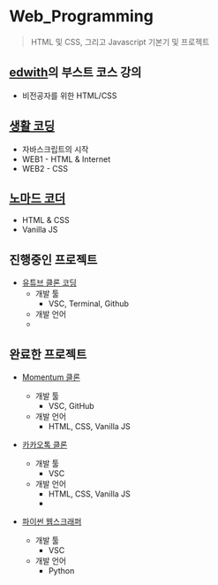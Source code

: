 # Web_Programming
> HTML 및 CSS, 그리고 Javascript 기본기 및 프로젝트<br>

## [edwith](https://www.edwith.org/)의 부스트 코스 강의<br>
- 비전공자를 위한 HTML/CSS

## [생활 코딩](https://opentutorials.org/course/3083)
- 자바스크립트의 시작 
- WEB1 - HTML & Internet
- WEB2 - CSS

## [노마드 코더](https://nomadcoders.co/roadmap)
- HTML & CSS
- Vanilla JS

## 진행중인 프로젝트
- [유튜브 클론 코딩](https://github.com/Park-Seung-Hun/webTube-2021)
  - 개발 툴
      - VSC, Terminal, Github
  - 개발 언어
  - 
## 완료한 프로젝트
- [Momentum 클론](https://github.com/Park-Seung-Hun/momentum_clone-2021)
  - 개발 툴
      - VSC, GitHub
  - 개발 언어
      - HTML, CSS, Vanilla JS
  
- [카카오톡 클론](https://github.com/Park-Seung-Hun/kokoa_clone-2021)
  - 개발 툴
      - VSC 
  - 개발 언어
      - HTML, CSS, Vanilla JS
      - 
- [파이썬 웹스크래퍼](https://github.com/Park-Seung-Hun/Wep_Scraper-2021)
  - 개발 툴
      - VSC 
  - 개발 언어
      - Python
 
